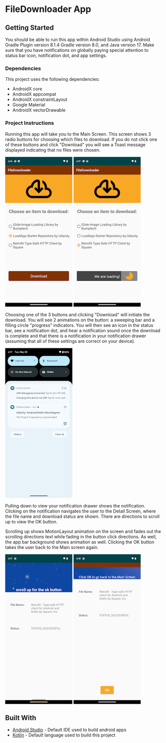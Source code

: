 # FileDownloader App

## Getting Started

You should be able to run this app within Android Studio using Android Gradle Plugin version
8.1.4 Gradle version 8.0, and Java version 17. Make sure that you have notifications on
globally paying special attention to status bar icon, notification dot, and app settings.

### Dependencies

This project uses the following dependencies:
- AndroidX core
- AndroidX appcompat
- AndroidX constraintLayout
- Google Material
- AndroidX vectorDrawable

### Project Instructions

Running this app will take you to the Main Screen. This screen shows 3 radio buttons for choosing
which files to download. If you do not click one of these buttons and click "Download" you will
see a Toast message displayed indicating that no files were chosen.

![Main_Screen](images/main_screen.png)
![Main_Screen_Loading](images/main_screen_loading.png)

Choosing one of the 3 buttons and clicking "Download" will initiate the download. You will see
2 animations on the button: a sweeping bar and a filling circle "progress" indicators. You will
then see an icon in the status bar, see a notification dot, and hear a notification sound once 
the download is complete and that there is a notification in your notification drawer (assuming 
that all of these settings are correct on your device).

![Notification_Drawer](images/notification_drawer.png)

Pulling down to view your notification drawer shows the notification. Clicking on the 
notification navigates the user to the Detail Screen, where the file name and download status
are shown. There are directions to scroll up to view the OK button.

Scrolling up shows MotionLayout animation on the screen and fades out the scrolling directions
text while fading in the button click directions. As well, the app bar background shows animation
as well. Clicking the OK button takes the user back to the Main screen again.

![Detail_Screen_Start](images/detail_screen_initial.png)
![Detail_Screen_Finished](images/detail_screen_finished.png)

## Built With

* [Android Studio](https://developer.android.com/studio) - Default IDE used to build android apps
* [Kotlin](https://kotlinlang.org/) - Default language used to build this project
